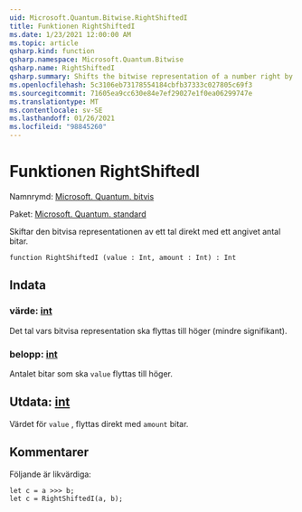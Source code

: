 ```yaml
---
uid: Microsoft.Quantum.Bitwise.RightShiftedI
title: Funktionen RightShiftedI
ms.date: 1/23/2021 12:00:00 AM
ms.topic: article
qsharp.kind: function
qsharp.namespace: Microsoft.Quantum.Bitwise
qsharp.name: RightShiftedI
qsharp.summary: Shifts the bitwise representation of a number right by a given number of bits.
ms.openlocfilehash: 5c3106eb73178554184cbfb37333c027805c69f3
ms.sourcegitcommit: 71605ea9cc630e84e7ef29027e1f0ea06299747e
ms.translationtype: MT
ms.contentlocale: sv-SE
ms.lasthandoff: 01/26/2021
ms.locfileid: "98845260"
---
```

# <a name="rightshiftedi-function"></a>Funktionen RightShiftedI

Namnrymd: [Microsoft. Quantum. bitvis](xref:Microsoft.Quantum.Bitwise)

Paket: [Microsoft. Quantum. standard](https://nuget.org/packages/Microsoft.Quantum.Standard)


Skiftar den bitvisa representationen av ett tal direkt med ett angivet antal bitar.

```qsharp
function RightShiftedI (value : Int, amount : Int) : Int
```


## <a name="input"></a>Indata

### <a name="value--int"></a>värde: [int](xref:microsoft.quantum.lang-ref.int)

Det tal vars bitvisa representation ska flyttas till höger (mindre signifikant).


### <a name="amount--int"></a>belopp: [int](xref:microsoft.quantum.lang-ref.int)

Antalet bitar som ska `value` flyttas till höger.



## <a name="output--int"></a>Utdata: [int](xref:microsoft.quantum.lang-ref.int)

Värdet för `value` , flyttas direkt med `amount` bitar.

## <a name="remarks"></a>Kommentarer

Följande är likvärdiga:

```qsharp
let c = a >>> b;
let c = RightShiftedI(a, b);
```
